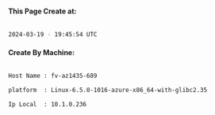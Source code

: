 
   
#### This Page Create at:

```bash

2024-03-19 - 19:45:54 UTC

```

#### Create By Machine:

```bash

Host Name : fv-az1435-689

platform  : Linux-6.5.0-1016-azure-x86_64-with-glibc2.35

Ip Local  : 10.1.0.236

```

